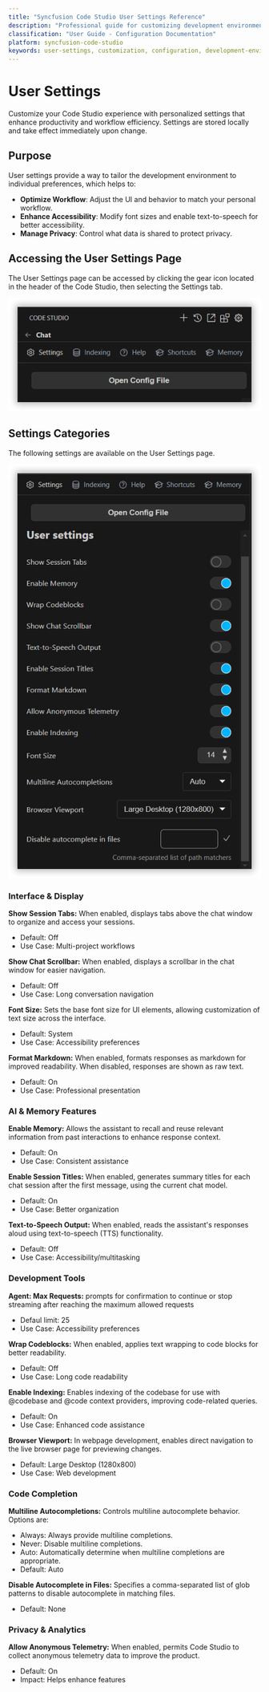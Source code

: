 ```yaml
---
title: "Syncfusion Code Studio User Settings Reference"
description: "Professional guide for customizing development environment settings and optimizing workflow efficiency"
classification: "User Guide - Configuration Documentation"
platform: syncfusion-code-studio
keywords: user-settings, customization, configuration, development-environment, workflow-optimization
---
```


# User Settings

Customize your Code Studio experience with personalized settings that enhance productivity and workflow efficiency. Settings are stored locally and take effect immediately upon change.

## Purpose

User settings provide a way to tailor the development environment to individual preferences, which helps to:

- **Optimize Workflow**: Adjust the UI and behavior to match your personal workflow.
- **Enhance Accessibility**: Modify font sizes and enable text-to-speech for better accessibility.
- **Manage Privacy**: Control what data is shared to protect privacy.

## Accessing the User Settings Page

The User Settings page can be accessed by clicking the gear icon located in the header of the Code Studio, then selecting the Settings tab.

<img src="../reference-images/settings.png" alt="UserSettings" >

## Settings Categories

The following settings are available on the User Settings page.

<img src="../reference-images/settings2.png" alt="UserSettings" >

### Interface & Display

**Show Session Tabs:** When enabled, displays tabs above the chat window to organize and access your sessions.
  - Default: Off
  - Use Case: Multi-project workflows

**Show Chat Scrollbar:** When enabled, displays a scrollbar in the chat window for easier navigation.
  - Default: Off
  - Use Case: Long conversation navigation

**Font Size:** Sets the base font size for UI elements, allowing customization of text size across the interface.
  - Default: System
  - Use Case: Accessibility preferences

**Format Markdown:** When enabled, formats responses as markdown for improved readability. When disabled, responses are shown as raw text.
  - Default: On
  - Use Case: Professional presentation

### AI & Memory Features

**Enable Memory:** Allows the assistant to recall and reuse relevant information from past interactions to enhance response context.
  - Default: On
  - Use Case: Consistent assistance

**Enable Session Titles:** When enabled, generates summary titles for each chat session after the first message, using the current chat model.
  - Default: On
  - Use Case: Better organization

**Text-to-Speech Output:** When enabled, reads the assistant's responses aloud using text-to-speech (TTS) functionality.
  - Default: Off
  - Use Case: Accessibility/multitasking

### Development Tools
**Agent: Max Requests:** prompts for confirmation to continue or stop streaming after reaching the maximum allowed requests
  - Defaul limit: 25
  - Use Case: Accessibility preferences

**Wrap Codeblocks:** When enabled, applies text wrapping to code blocks for better readability.
  - Default: Off
  - Use Case: Long code readability

**Enable Indexing:** Enables indexing of the codebase for use with @codebase and @code context providers, improving code-related queries.
  - Default: On
  - Use Case: Enhanced code assistance

**Browser Viewport:** In webpage development, enables direct navigation to the live browser page for previewing changes.
  - Default: Large Desktop (1280x800)
  - Use Case: Web development

### Code Completion

**Multiline Autocompletions:** Controls multiline autocomplete behavior. Options are:
  - Always: Always provide multiline completions.
  - Never: Disable multiline completions.
  - Auto: Automatically determine when multiline completions are appropriate.
  - Default: Auto


**Disable Autocomplete in Files:** Specifies a comma-separated list of glob patterns to disable autocomplete in matching files.
  - Default: None

### Privacy & Analytics

**Allow Anonymous Telemetry:** When enabled, permits Code Studio to collect anonymous telemetry data to improve the product.
  - Default: On
  - Impact: Helps enhance features

